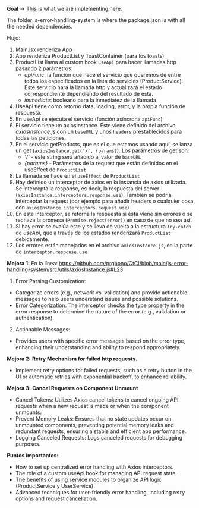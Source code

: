 **Goal** -> [This](https://dev.to/riyon_sebastian/building-a-robust-frontend-error-handling-system-with-axios-and-custom-hooks-27k3) is what we are implementing here. 

The folder js-error-handling-system is where the package.json is with all the needed dependencies.

Flujo:
1. Main.jsx renderiza App
2. App renderiza ProductList y ToastContainer (para los toasts)
3. ProductList llama al custom hook `useApi` para hacer llamadas http pasando 2 parámetros:
	-   *apiFunc*: la función que hace el servicio que queremos de entre todos los especificados en la lista de servicios (ProductService). Este servicio hará la llamada http y actualizará el estado correspondiente dependiendo del resultado de ésta.
	-   *immediate*: booleano para la inmediatez de la llamada
4. UseApi tiene como retorno data, loading, error, y la propia función de respuesta.
5. En useApi se ejecuta el servicio (función asíncrona `apiFunc`)
6. El servicio tiene un axiosInstance. Éste viene definido del archivo *axiosInstance.js* con un `baseURL` y unos `headers` prestablecidos para todas las peticiones.
7. En el servicio getProducts, que es el que estamos usando aquí, se lanza un get (`axiosInstance.get('/', {params}`). Los parámetros de get son:
	- *'/'* - este string será añadido al valor de `baseURL`
	- *{params}* - Parámetros de la request que están definidos en el useEffect de `ProductList`
8. La llamada se hace en el `useEffect` de `ProductList`
9. Hay definido un interceptor de axios en la instancia de axios utilizada. Se intercepta la response, es decir, la respuesta del server (`axiosInstance.interceptors.response.use`). También se podría interceptar la request (por ejemplo para añadir headers o cualquier cosa con `axiosInstance.interceptors.request.use`)
10. En este interceptor, se retorna la respuesta si ésta viene sin errores o se rechaza la promesa (`Promise.reject(error)`) en caso de que no sea así. 
11. Si hay error se evalúa éste y se lleva de vuelta a la estructura `try-catch` de *useApi*, que a través de los estados renderizará `ProductList` debidamente.
12. Los errores están manejados en el archivo `axiosInstance.js`, en la parte de `interceptor.response.use`


**Mejora 1:** En la línea: https://github.com/prgbono/CtCI/blob/main/js-error-handling-system/src/utils/axiosInstance.js#L23
1. Error Parsing Customization:
- Categorize errors (e.g., network vs. validation) and provide actionable messages to help users understand issues and possible solutions.
- Error Categorization: The interceptor checks the type property in the error response to determine the nature of the error (e.g., validation or authentication).
2. Actionable Messages: 
- Provides users with specific error messages based on the error type, enhancing their understanding and ability to respond appropriately.

**Mejora 2:**
**Retry Mechanism for failed http requests.**
- Implement retry options for failed requests, such as a retry button in the UI or automatic retries with exponential backoff, to enhance reliability.

**Mejora 3:**
**Cancel Requests on Component Unmount**
- Cancel Tokens: Utilizes Axios cancel tokens to cancel ongoing API requests when a new request is made or when the component unmounts.
- Prevent Memory Leaks: Ensures that no state updates occur on unmounted components, preventing potential memory leaks and redundant requests, ensuring a stable and efficient app performance.
- Logging Canceled Requests: Logs canceled requests for debugging purposes.


**Puntos importantes:**
- How to set up centralized error handling with Axios interceptors.
- The role of a custom useApi hook for managing API request state.
- The benefits of using service modules to organize API logic (ProductService y UserService)
- Advanced techniques for user-friendly error handling, including retry options and request cancellation.

